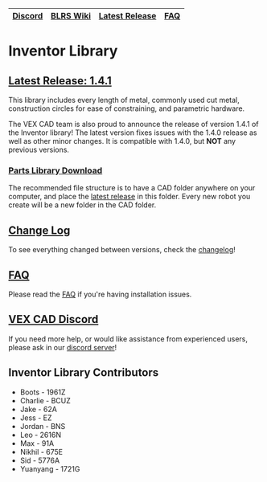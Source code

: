 |[Discord](https://discord.gg/BKV3DJm)|[BLRS Wiki](https://wiki.purduesigbots.com/vex-cad/inventor)|[Latest Release](https://github.com/VEX-CAD/VEX-CAD-Inventor/releases/latest)|[FAQ](https://github.com/VEX-CAD/VEX-CAD-Inventor/wiki)
|---|---|---|---|

# Inventor Library
## [Latest Release: 1.4.1](https://github.com/VEX-CAD/VEX-CAD-Inventor/releases/latest)

This library includes every length of metal, commonly used cut metal, construction circles for ease of constraining, and parametric hardware.  

The VEX CAD team is also proud to announce the release of version 1.4.1 of the Inventor library! The latest version fixes issues with the 1.4.0 release as well as other minor changes. It is compatible with 1.4.0, but **NOT** any previous versions.

### [Parts Library Download](https://github.com/VEX-CAD/VEX-CAD-Inventor/releases/latest)
The recommended file structure is to have a CAD folder anywhere on your computer, and place the [latest release](https://github.com/VEX-CAD/VEX-CAD-Inventor/releases/latest) in this folder. Every new robot you create will be a new folder in the CAD folder.

## [Change Log](https://github.com/VEX-CAD/VEX-CAD-Inventor/blob/main/changelog.txt)
To see everything changed between versions, check the [changelog](https://github.com/VEX-CAD/VEX-CAD-Inventor/blob/main/changelog.txt)!

## [FAQ](https://github.com/VEX-CAD/VEX-CAD-Inventor/wiki)
Please read the [FAQ](https://github.com/VEX-CAD/VEX-CAD-Inventor/wiki) if you're having installation issues. 

## [VEX CAD Discord](https://discord.gg/BKV3DJm)
If you need more help, or would like assistance from experienced users, please ask in our [discord server](https://discord.gg/BKV3DJm)!

## Inventor Library Contributors
 - Boots - 1961Z
 - Charlie - BCUZ
 - Jake - 62A
 - Jess - EZ
 - Jordan - BNS
 - Leo - 2616N
 - Max - 91A
 - Nikhil - 675E
 - Sid - 5776A
 - Yuanyang - 1721G
